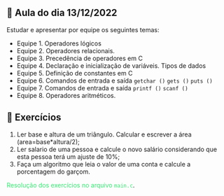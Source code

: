 ## 📝 Aula do dia 13/12/2022

Estudar e apresentar por equipe os seguintes temas:

* Equipe 1. Operadores lógicos
* Equipe 2. Operadores relacionais.
* Equipe 3. Precedência de operadores em C
* Equipe 4. Declaração e inicialização de variáveis. Tipos de dados
* Equipe 5. Definição de constantes em C
* Equipe 6. Comandos de entrada e saída
``getchar ()``
``gets ()``
``puts ()``
* Equipe 7. Comandos de entrada e saída
  ``printf ()``
  ``scanf ()``
* Equipe 8. Operadores aritméticos.


## 🤔 Exercícios

1. Ler base e altura de um triângulo. Calcular e escrever a área (area=base*altura/2);
2. Ler salario de uma pessoa e calcule o novo salário considerando que esta pessoa
   terá um ajuste de 10%;
3. Faça um algoritmo que leia o valor de uma conta e calcule a porcentagem do
   garçom.

<span style="color:#34eb71">Resolução dos exercícios no arquivo ``main.c``</span>.
